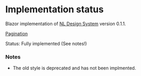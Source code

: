 # Implementation status
Blazor implementation of [NL Design System](https://nl-design-system.gitlab.io/nl-design-system/index.html) version 0.1.1. 

[Pagination](https://nl-design-system.gitlab.io/nl-design-system/componenten/pagination/index.html)

Status: Fully implemented (See notes!)

### Notes
- The old style is deprecated and has not been implmented. 